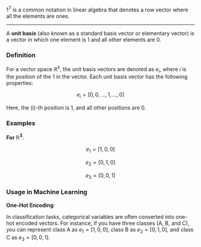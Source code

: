 $1^T$ is a common notation in linear algebra that denotes a row vector where all the elements are ones.

---------------------------------

A **unit basis** (also known as a standard basis vector or elementary vector) is a vector in which one element is 1 and all other elements are 0. 

### Definition
For a vector space $\mathbb{R}^k$, the unit basis vectors are denoted as $e_i$, where $i$ is the position of the 1 in the vector. Each unit basis vector has the following properties:

$$e_i = [0, 0, \ldots, 1, \ldots, 0]$$

Here, the \(i\)-th position is 1, and all other positions are 0.

### Examples
**For $\mathbb{R}^3$**:

$$e_1 = [1, 0, 0]$$

$$e_2 = [0, 1, 0]$$

$$e_3 = [0, 0, 1]$$

### Usage in Machine Learning
**One-Hot Encoding**:

In classification tasks, categorical variables are often converted into one-hot encoded vectors. For instance, if you have three classes (A, B, and C), you can represent class A as $e_1 = [1, 0, 0]$, class B as $e_2 = [0, 1, 0]$, and class C as $e_3 = [0, 0, 1]$.

